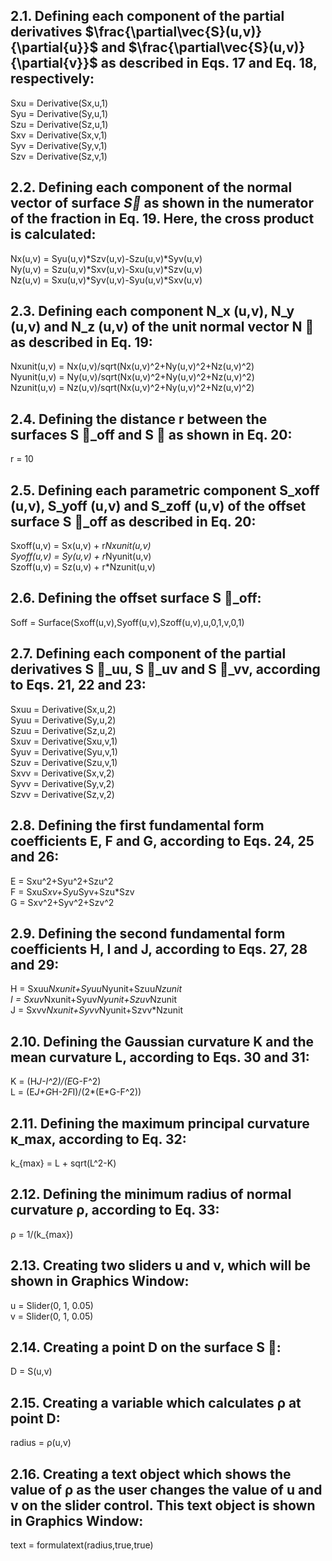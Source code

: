 ## 2.1. Defining each component of the partial derivatives $\frac{\partial\vec{S}(u,v)}{\partial{u}}$ and $\frac{\partial\vec{S}(u,v)}{\partial{v}}$ as described in Eqs. 17 and Eq. 18, respectively:

Sxu = Derivative(Sx,u,1)<br>
Syu = Derivative(Sy,u,1)<br>
Szu = Derivative(Sz,u,1)<br>
Sxv = Derivative(Sx,v,1)<br>
Syv = Derivative(Sy,v,1)<br>
Szv = Derivative(Sz,v,1)<br>

## 2.2. Defining each component of the normal vector of surface $\vec{S}$ as shown in the numerator of the fraction in Eq. 19. Here, the cross product is calculated:

Nx(u,v) = Syu(u,v)*Szv(u,v)-Szu(u,v)*Syv(u,v)<br>
Ny(u,v) = Szu(u,v)*Sxv(u,v)-Sxu(u,v)*Szv(u,v)<br>
Nz(u,v) = Sxu(u,v)*Syv(u,v)-Syu(u,v)*Sxv(u,v)<br>

## 2.3. Defining each component N_x (u,v), N_y (u,v) and N_z (u,v) of the unit normal vector N ⃗ as described in Eq. 19:

Nxunit(u,v) = Nx(u,v)/sqrt(Nx(u,v)^2+Ny(u,v)^2+Nz(u,v)^2)<br>
Nyunit(u,v) = Ny(u,v)/sqrt(Nx(u,v)^2+Ny(u,v)^2+Nz(u,v)^2)<br>
Nzunit(u,v) = Nz(u,v)/sqrt(Nx(u,v)^2+Ny(u,v)^2+Nz(u,v)^2)<br>

## 2.4. Defining the distance r between the surfaces S ⃗_off and S ⃗ as shown in Eq. 20:

r = 10

## 2.5. Defining each parametric component S_xoff (u,v), S_yoff (u,v) and S_zoff (u,v) of the offset surface S ⃗_off as described in Eq. 20:

Sxoff(u,v) = Sx(u,v) + r*Nxunit(u,v)<br>
Syoff(u,v) = Sy(u,v) + r*Nyunit(u,v)<br>
Szoff(u,v) = Sz(u,v) + r*Nzunit(u,v)<br>

## 2.6. Defining the offset surface S ⃗_off:

Soff = Surface(Sxoff(u,v),Syoff(u,v),Szoff(u,v),u,0,1,v,0,1)

## 2.7. Defining each component of the partial derivatives S ⃗_uu, S ⃗_uv and S ⃗_vv, according to Eqs. 21, 22 and 23:

Sxuu = Derivative(Sx,u,2)<br>
Syuu = Derivative(Sy,u,2)<br>
Szuu = Derivative(Sz,u,2)<br>
Sxuv = Derivative(Sxu,v,1)<br>
Syuv = Derivative(Syu,v,1)<br>
Szuv = Derivative(Szu,v,1)<br>
Sxvv = Derivative(Sx,v,2)<br>
Syvv = Derivative(Sy,v,2)<br>
Szvv = Derivative(Sz,v,2)<br>

## 2.8. Defining the first fundamental form coefficients E, F and G, according to Eqs. 24, 25 and 26:

E = Sxu^2+Syu^2+Szu^2<br>
F = Sxu*Sxv+Syu*Syv+Szu*Szv<br>
G = Sxv^2+Syv^2+Szv^2<br>

## 2.9. Defining the second fundamental form coefficients H, I and J, according to Eqs. 27, 28 and 29:

H = Sxuu*Nxunit+Syuu*Nyunit+Szuu*Nzunit<br>
I = Sxuv*Nxunit+Syuv*Nyunit+Szuv*Nzunit<br>
J = Sxvv*Nxunit+Syvv*Nyunit+Szvv*Nzunit<br>

## 2.10. Defining the Gaussian curvature K and the mean curvature L, according to Eqs. 30 and 31:

K = (H*J-I^2)/(E*G-F^2)<br>
L = (E*J+G*H-2*F*I)/(2*(E*G-F^2))<br>

## 2.11. Defining the maximum principal curvature κ_max, according to Eq. 32:

k_{max} = L + sqrt(L^2-K)

## 2.12. Defining the minimum radius of normal curvature ρ, according to Eq. 33:

ρ = 1/(k_{max})

## 2.13. Creating two sliders u and v, which will be shown in Graphics Window:

u = Slider(0, 1, 0.05)<br>
v = Slider(0, 1, 0.05)<br>

## 2.14. Creating a point D on the surface S ⃗:

D = S(u,v)

## 2.15. Creating a variable which calculates ρ at point D:

radius = ρ(u,v)

## 2.16. Creating a text object which shows the value of ρ as the user changes the value of u and v on the slider control. This text object is shown in Graphics Window:

text = formulatext(radius,true,true)
